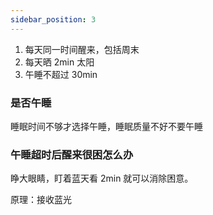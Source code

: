```yaml
---
sidebar_position: 3
---
```


1. 每天同一时间醒来，包括周末
2. 每天晒 2min 太阳
3. 午睡不超过 30min

### 是否午睡

睡眠时间不够才选择午睡，睡眠质量不好不要午睡

### 午睡超时后醒来很困怎么办

睁大眼睛，盯着蓝天看 2min 就可以消除困意。

原理：接收蓝光